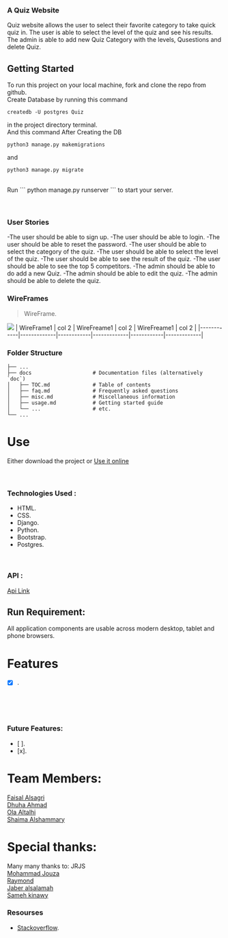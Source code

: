 ### A Quiz Website
Quiz website allows the user to select their favorite category to take quick quiz in. 
The user is able to select the level of the quiz and see his results.
The admin is able to add new Quiz Category with the levels, Qusestions and delete Quiz.
<br>

## Getting Started
To run this project on your local machine, fork and clone the repo from github. <br>
Create Database by running this command 
```
createdb -U postgres Quiz
```
in the project directory terminal.<br>
And this command After Creating the DB
```
python3 manage.py makemigrations
``` 
and 
```
python3 manage.py migrate
```
<br>
Run 
```
python manage.py runserver
```
to start your server.<br>
<br><br>


### User Stories 
-The user should be able to sign up.
-The user should be able to login. 
-The user should be able to reset the password.
-The user should be able to select the category of the quiz.
-The user should be able to select the level of the quiz.
-The user should be able to see the result of the quiz.
-The user should be able to see the top 5 competitors.
-The admin should be able to do add a new Quiz.
-The admin should be able to edit the quiz.
-The admin should be able to delete the quiz.


### WireFrames
> WireFrame.
<img src = "Images/WireFrame1.jpeg" > 
| WireFrame1      | col 2      | WireFreame1      | col 2      | WireFreame1      | col 2      |
|------------|-------------|------------|-------------|------------|-------------|



### Folder Structure 
    ├── ...
    ├── docs                    # Documentation files (alternatively `doc`)
    │   ├── TOC.md              # Table of contents
    │   ├── faq.md              # Frequently asked questions
    │   ├── misc.md             # Miscellaneous information
    │   ├── usage.md            # Getting started guide
    │   └── ...                 # etc.
    └── ...

# Use
Either download the project or [Use it online]()
<br><br><br>

### Technologies Used :
- HTML.
- CSS.
- Django. 
- Python. 
- Bootstrap.
- Postgres.
<br>

### API :
[Api Link](https://opentdb.com/api_config.php)

## Run Requirement:
All application components are usable across modern desktop, tablet and phone browsers.
<br>


# Features
- [x] .

<br><br><br>


### Future Features: 
- [ ]. 
- [x]. 


# Team Members:

[Faisal Alsagri](https://git.generalassemb.ly/faisalabdulaziz)\
[Dhuha Ahmad](https://git.generalassemb.ly/dhuhaahmad)\
[Ola Altalhi](https://git.generalassemb.ly/olaaltalhi)\
[Shaima Alshammary](https://git.generalassemb.ly/shaimacs)

# Special thanks:

Many many thanks to: JRJS\
[Mohammad Jouza](https://git.generalassemb.ly/MohammadJouza)\
[Raymond](https://git.generalassemb.ly/raymond)\
[Jaber alsalamah](https://git.generalassemb.ly/jaberalsalamah)\
[Sameh kinawy](https://git.generalassemb.ly/samehkinawy)


### Resourses 
- [Stackoverflow](https://stackoverflow.com/).